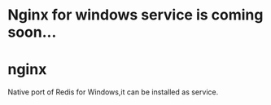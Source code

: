 # Nginx for windows service is coming soon...

# nginx
Native port of Redis for Windows,it can be installed as service.

